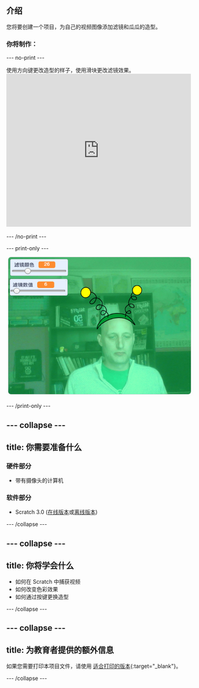 ## 介绍

您将要创建一个项目，为自己的视频图像添加滤镜和瓜瓜的造型。

### 你将制作：

--- no-print ---

使用方向键更改造型的样子，使用滑块更改滤镜效果。 <iframe src="https://scratch.mit.edu/projects/381995604/embed" allowtransparency="true" width="485" height="402" frameborder="0" scrolling="no" allowfullscreen mark="crwd-mark"></iframe>

--- /no-print ---

--- print-only ---

![完成的项目](images/final.png)

--- /print-only ---

--- collapse ---
---
title: 你需要准备什么
---

### 硬件部分

+ 带有摄像头的计算机

### 软件部分

+ Scratch 3.0 ([在线版本](http://rpf.io/scratchon)或[离线版本](http://rpf.io/scratchoff))

--- /collapse ---

--- collapse ---
---
title: 你将学会什么
---

- 如何在 Scratch 中捕获视频
- 如何改变色彩效果
- 如何通过按键更换造型

--- /collapse ---

--- collapse ---
---
title: 为教育者提供的额外信息
---

如果您需要打印本项目文件，请使用 [适合打印的版本](https://projects.raspberrypi.org/zh-CN/projects/scratchchat-filters/print){:target="_blank"}。

--- /collapse ---

